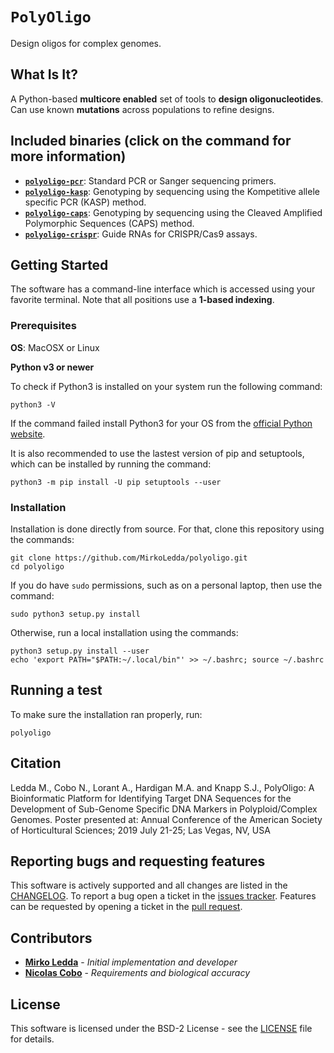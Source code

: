 # `PolyOligo`

Design oligos for complex genomes.

## What Is It?

A Python-based **multicore enabled** set of tools to **design oligonucleotides**. Can use known **mutations** across populations to refine designs.

## Included binaries (click on the command for more information)

* [**`polyoligo-pcr`**](https://github.com/MirkoLedda/polyoligo/blob/master/README_pcr.md): Standard PCR or Sanger sequencing primers.
* [**`polyoligo-kasp`**](https://github.com/MirkoLedda/polyoligo/blob/master/README_kasp.md): Genotyping by sequencing using the Kompetitive allele specific PCR (KASP) method.
* [**`polyoligo-caps`**](https://github.com/MirkoLedda/polyoligo/blob/master/README_caps.md): Genotyping by sequencing using the Cleaved Amplified Polymorphic Sequences (CAPS) method.
* [**`polyoligo-crispr`**](https://github.com/MirkoLedda/polyoligo/blob/master/README_crispr.md): Guide RNAs for CRISPR/Cas9 assays.

## Getting Started

The software has a command-line interface which is accessed using your favorite terminal. Note that all positions use a **1-based indexing**.


### Prerequisites

**OS**: MacOSX or Linux

**Python v3 or newer**

To check if Python3 is installed on your system run the following command:

```
python3 -V
```

If the command failed install Python3 for your OS from the [official Python website](https://www.python.org/downloads/).

It is also recommended to use the lastest version of pip and setuptools, which can be installed by running the command:

```
python3 -m pip install -U pip setuptools --user
```

### Installation

Installation is done directly from source. For that, clone this repository using the commands:

```
git clone https://github.com/MirkoLedda/polyoligo.git
cd polyoligo
```

If you do have `sudo` permissions, such as on a personal laptop, then use the command:

```sudo python3 setup.py install```

Otherwise, run a local installation using the commands:

```
python3 setup.py install --user
echo 'export PATH="$PATH:~/.local/bin"' >> ~/.bashrc; source ~/.bashrc
```

## Running a test

To make sure the installation ran properly, run:

```
polyoligo
```

<!--### Instructions-->

<!--See this [wiki](https://github.com/MirkoLedda/polyoligo.git).-->


## Citation

Ledda M., Cobo N., Lorant A., Hardigan M.A. and Knapp S.J., PolyOligo: A Bioinformatic Platform for Identifying Target DNA Sequences for the Development of Sub-Genome Specific DNA Markers in Polyploid/Complex Genomes. Poster presented at: Annual Conference of the American Society of Horticultural Sciences; 2019 July 21-25; Las Vegas, NV, USA

## Reporting bugs and requesting features

This software is actively supported and all changes are listed in the [CHANGELOG](CHANGES.md). To report a bug open a ticket in the [issues tracker](https://github.com/MirkoLedda/polyoligo/issues). Features can be requested by opening a ticket in the [pull request](https://github.com/MirkoLedda/polyoligo/pulls).

<!-- ## Versioning

We use the [SemVer](http://semver.org/) convention for versioning. For the versions available, see the [tags on this repository](TBA/tags). -->

## Contributors

* [**Mirko Ledda**](https://mirkoledda.github.io/) - *Initial implementation and developer*
* [**Nicolas Cobo**](https://github.com/ncobo) - *Requirements and biological accuracy*

## License

This software is licensed under the BSD-2 License - see the [LICENSE](https://github.com/MirkoLedda/polyoligo/blob/master/LICENSE) file for details.
